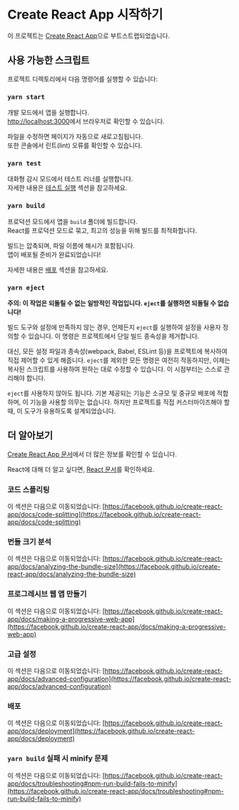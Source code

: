 # Create React App 시작하기

이 프로젝트는 [Create React App](https://github.com/facebook/create-react-app)으로 부트스트랩되었습니다.

## 사용 가능한 스크립트

프로젝트 디렉토리에서 다음 명령어를 실행할 수 있습니다:

### `yarn start`

개발 모드에서 앱을 실행합니다.  
[http://localhost:3000](http://localhost:3000)에서 브라우저로 확인할 수 있습니다.

파일을 수정하면 페이지가 자동으로 새로고침됩니다.  
또한 콘솔에서 린트(lint) 오류를 확인할 수 있습니다.

### `yarn test`

대화형 감시 모드에서 테스트 러너를 실행합니다.  
자세한 내용은 [테스트 실행](https://facebook.github.io/create-react-app/docs/running-tests) 섹션을 참고하세요.

### `yarn build`

프로덕션 모드에서 앱을 `build` 폴더에 빌드합니다.  
React를 프로덕션 모드로 묶고, 최고의 성능을 위해 빌드를 최적화합니다.

빌드는 압축되며, 파일 이름에 해시가 포함됩니다.  
앱이 배포될 준비가 완료되었습니다!

자세한 내용은 [배포](https://facebook.github.io/create-react-app/docs/deployment) 섹션을 참고하세요.

### `yarn eject`

**주의: 이 작업은 되돌릴 수 없는 일방적인 작업입니다. `eject`를 실행하면 되돌릴 수 없습니다!**

빌드 도구와 설정에 만족하지 않는 경우, 언제든지 `eject`를 실행하여 설정을 사용자 정의할 수 있습니다. 이 명령은 프로젝트에서 단일 빌드 종속성을 제거합니다.

대신, 모든 설정 파일과 종속성(webpack, Babel, ESLint 등)을 프로젝트에 복사하여 직접 제어할 수 있게 해줍니다. `eject`를 제외한 모든 명령은 여전히 작동하지만, 이제는 복사된 스크립트를 사용하여 원하는 대로 수정할 수 있습니다. 이 시점부터는 스스로 관리해야 합니다.

`eject`를 사용하지 않아도 됩니다. 기본 제공되는 기능은 소규모 및 중규모 배포에 적합하며, 이 기능을 사용할 의무는 없습니다. 하지만 프로젝트를 직접 커스터마이즈해야 할 때, 이 도구가 유용하도록 설계되었습니다.

## 더 알아보기

[Create React App 문서](https://facebook.github.io/create-react-app/docs/getting-started)에서 더 많은 정보를 확인할 수 있습니다.

React에 대해 더 알고 싶다면, [React 문서](https://reactjs.org/)를 확인하세요.

### 코드 스플리팅

이 섹션은 다음으로 이동되었습니다: [https://facebook.github.io/create-react-app/docs/code-splitting](https://facebook.github.io/create-react-app/docs/code-splitting)

### 번들 크기 분석

이 섹션은 다음으로 이동되었습니다: [https://facebook.github.io/create-react-app/docs/analyzing-the-bundle-size](https://facebook.github.io/create-react-app/docs/analyzing-the-bundle-size)

### 프로그레시브 웹 앱 만들기

이 섹션은 다음으로 이동되었습니다: [https://facebook.github.io/create-react-app/docs/making-a-progressive-web-app](https://facebook.github.io/create-react-app/docs/making-a-progressive-web-app)

### 고급 설정

이 섹션은 다음으로 이동되었습니다: [https://facebook.github.io/create-react-app/docs/advanced-configuration](https://facebook.github.io/create-react-app/docs/advanced-configuration)

### 배포

이 섹션은 다음으로 이동되었습니다: [https://facebook.github.io/create-react-app/docs/deployment](https://facebook.github.io/create-react-app/docs/deployment)

### `yarn build` 실패 시 minify 문제

이 섹션은 다음으로 이동되었습니다: [https://facebook.github.io/create-react-app/docs/troubleshooting#npm-run-build-fails-to-minify](https://facebook.github.io/create-react-app/docs/troubleshooting#npm-run-build-fails-to-minify)
